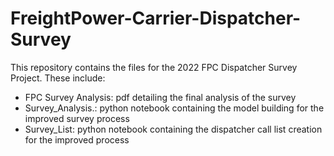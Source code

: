 # FreightPower-Carrier-Dispatcher-Survey
This repository contains the files for the 2022 FPC Dispatcher Survey Project. These include:
- FPC Survey Analysis: pdf detailing the final analysis of the survey
- Survey_Analysis.: python notebook containing the model building for the improved survey process
- Survey_List: python notebook containing the dispatcher call list creation for the improved process
